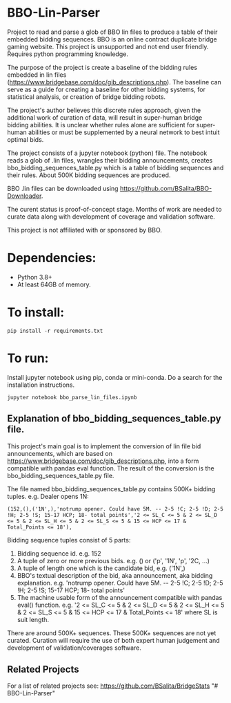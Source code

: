 # BBO-Lin-Parser
Project to read and parse a glob of BBO lin files to produce a table of their embedded bidding sequences. BBO is an online contract duplicate bridge gaming website. This project is unsupported and not end user friendly. Requires python programming knowledge.

The purpose of the project is create a baseline of the bidding rules embedded in lin files (https://www.bridgebase.com/doc/gib_descriptions.php). The baseline can serve as a guide for creating a baseline for other bidding systems, for statistical analysis, or creation of bridge bidding robots.

The project's author believes this discrete rules approach, given the additional work of curation of data, will result in super-human bridge bidding abilities. It is unclear whether rules alone are sufficient for super-human abilities or must be supplemented by a neural network to best intuit optimal bids.

The project consists of a jupyter notebook (python) file. The notebook reads a glob of .lin files, wrangles their bidding announcements, creates bbo_bidding_sequences_table.py which is a table of bidding sequences and their rules. About 500K bidding sequences are produced.

BBO .lin files can be downloaded using https://github.com/BSalita/BBO-Downloader.

The curent status is proof-of-concept stage.  Months of work are needed to curate data along with development of coverage and validation software.

This project is not affiliated with or sponsored by BBO.

# Dependencies:
- Python 3.8+
- At least 64GB of memory.

# To install:
    pip install -r requirements.txt

# To run:
Install jupyter notebook using pip, conda or mini-conda. Do a search for the installation instructions.

    jupyter notebook bbo_parse_lin_files.ipynb

## Explanation of bbo_bidding_sequences_table.py file.
This project's main goal is to implement the conversion of lin file bid announcements, which are based on https://www.bridgebase.com/doc/gib_descriptions.php, into a form compatible with pandas eval function. The result of the conversion is the bbo_bidding_sequences_table.py file.

The file named bbo_bidding_sequences_table.py contains 500K+ bidding tuples. e.g. Dealer opens 1N:

    (152,(),('1N',),'notrump opener. Could have 5M. -- 2-5 !C; 2-5 !D; 2-5 !H; 2-5 !S; 15-17 HCP; 18- total points','2 <= SL_C <= 5 & 2 <= SL_D <= 5 & 2 <= SL_H <= 5 & 2 <= SL_S <= 5 & 15 <= HCP <= 17 & Total_Points <= 18'),

Bidding sequence tuples consist of 5 parts:

1. Bidding sequence id. e.g. 152
2. A tuple of zero or more previous bids. e.g.  () or ('p', '1N', 'p', '2C, ...)
3. A tuple of length one which is the candidate bid, e.g. ('1N',)
4. BBO's textual description of the bid, aka announcement, aka bidding explanation. e.g. 'notrump opener. Could have 5M. -- 2-5 !C; 2-5 !D; 2-5 !H; 2-5 !S; 15-17 HCP; 18- total points'
5. The machine usable form of the announcement compatible with pandas eval() function. e.g. '2 <= SL_C <= 5 & 2 <= SL_D <= 5 & 2 <= SL_H <= 5 & 2 <= SL_S <= 5 & 15 <= HCP <= 17 & Total_Points <= 18' where SL is suit length.

There are around 500K+ sequences. These 500K+ sequences are not yet curated. Curation will require the use of both expert human judgement and development of validation/coverages software.

## Related Projects
For a list of related projects see: https://github.com/BSalita/BridgeStats
"# BBO-Lin-Parser" 
